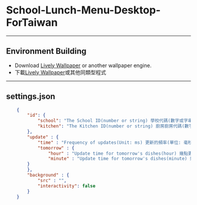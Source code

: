 # School-Lunch-Menu-Desktop-ForTaiwan

---

## Environment Building

- Download [Lively Wallpaper](https://github.com/rocksdanister/lively?tab=readme-ov-file#download) or another wallpaper engine.
- 下載[Lively Wallpaper](https://github.com/rocksdanister/lively?tab=readme-ov-file#download)或其他同類型程式

---

## settings.json

```json
    {
        "id": {
            "school": "The School ID(number or string) 學校代碼(數字或字串)",
            "kitchen": "The Kitchen ID(number or string) 廚房廚房代碼(數字或字串)"
        },
        "update" : {
            "time" : "Frequency of updates(Unit: ms) 更新的頻率(單位: 毫秒)",
            "tomorrow" : {
                "hour" : "Update time for tomorrow's dishes(hour) 幾點更新明天的資料",
                "minute" : "Update time for tomorrow's dishes(minute) 幾分更新明天的資料"
        }
        },
        "background" : {
            "src" : "",
            "interactivity": false
        }
    }
```
